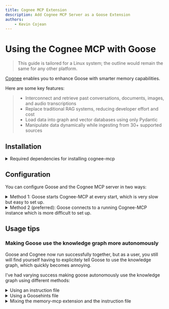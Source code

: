 ```yaml
---
title: Cognee MCP Extension
description: Add Cognee MCP Server as a Goose Extension
authors: 
    - Kevin Cojean
---
```


# Using the Cognee MCP with Goose

> This guide is tailored for a Linux system; the outline would remain the same for any other platform.

[Cognee](https://github.com/topoteretes/cognee) enables you to enhance Goose with smarter memory capabilities.  

Here are some key features:
> - Interconnect and retrieve past conversations, documents, images, and audio transcriptions
> - Replace traditional RAG systems, reducing developer effort and cost
> - Load data into graph and vector databases using only Pydantic
> - Manipulate data dynamically while ingesting from 30+ supported sources

## Installation

<details>
<summary>Required dependencies for installing cognee-mcp</summary>

##### Uv

Cognee recommends using `uv`, a fast package manager for python.
You should install it and use this command.
```bash
curl -LsSf https://astral.sh/uv/install.sh -o /tmp/install.sh && sh /tmp/install.sh
```

##### Cognee

Clone the Cognee repository.

```bash
cognee_version="0.1.42"
tmpdir=$(mktemp -d)
echo "Downloading Cognee to $tmpdir"
mkdir -p $tmpdir/cognee
wget -P $tmpdir/cognee https://github.com/topoteretes/cognee/archive/refs/tags/v.$cognee_version.zip -q
unzip -q $tmpdir/cognee/v.$cognee_version.zip -d $tmpdir/cognee
```

Chose a preferred directory to install `cognee` to, I prefer it to be installed in `~/.local/share`, but your mileage may vary:

```bash
mkdir -p ~/.local/share/cognee
cp -r $tmpdir/cognee/cognee-v.$cognee_version/* ~/.local/share/cognee/
```

##### Cognee-mcp

The code for the `cognee-mcp` extension comes with the `Cognee` repository, but you need to install it.

> Cognee comes with many optional dependencies, here we only install the core modules.

```bash
uv init ~/.local/share/cognee/cognee-mcp || echo "Venv already exists"
uv --directory ~/.local/share/cognee/cognee-mcp pip install cognee && echo "Cognee installed."

sudo apt install -y libpq-dev python3-dev
uv --directory ~/.local/share/cognee/cognee-mcp run cognee
```

> The initial setup requires a first start; so press CTRL+C to stop the MCP after it has started and installed dependencies.

</details>

## Configuration

You can configure Goose and the Cognee MCP server in two ways:  

<details>
<summary>Method 1: Goose starts Cognee-MCP at every start, which is very slow but easy to set up.</summary>
Overall, it's as simple as following the [installation instructions from Cognee](https://docs.cognee.ai/quickstart).

#### Goose configuration

Here is the expected [extension configuration](https://block.github.io/goose/docs/guides/config-file#extensions-configuration) for the cognee-mcp extension.

```yaml
extensions:
  cognee_mcp:
    bundled: false
    display_name: "cognee-mcp"
    enabled: true
    name: "cognee-mcp"
    timeout: 300
    type: stdio
    cmd: uv
    args:
      - --directory
      - /home/YOURNAME/.local/share/cognee/cognee-mcp
      - run
      - python
      - src/server.py
    description: "Runs the cognee-mcp server instance"
    envs: {
      "DEBUG": "true",
      "HOST": "localhost",
      "COGNEE_DIR": "/home/YOURNAME/.local/share/cognee",
      "COGNEE_MCP_DIR": "/home/YOURNAME/.local/share/cognee/cognee-mcp",
      "COGNEE_VENV_DIR": "/home/YOURNAME/.local/share/cognee/cognee-mcp",
      "ENVIRONMENT": "LOCAL",
      "ENV": "LOCAL",
      "LOG_LEVEL": "INFO",
      "LLM_API_KEY": "xxxxxxxxxxxx",
      "LLM_MODEL": "openai/gpt-4.1-nano-2025-04-14",
      "EMBEDDING_API_KEY": "xxxxxxxxxxx",
      "EMBEDDING_MODEL": "openai/text-embedding-3-large",
      "RATE_LIMIT_INTERVAL": "60"
  }
```

> Do not forget to replace `YOURNAME` in the above configuration. The Goose extension configuration is not capable of expanding variables such as `$HOME` or symbols such as `~`; you must write the complete path to your home.

You may then start `goose`, which will take between 5 and 20 seconds (depending on the machine).

##### Logs and errors

After starting goose, make sure no error occurred by checking the `cognee-mcp` logs at:  
`/home/YOURNAME/.local/share/cognee/cognee-mcp/.venv/lib/python3.11/site-packages/logs`

It's very important to check them to make sure there were no errors.
</details>

<details>
<summary>Method 2 (preferred): Goose connects to a running Cognee-MCP instance which is more difficult to set up.</summary>

You can start the MCP server yourself using the following bash script. This method creates close to no extra delay at the start of Goose.

#### Create the bash file which starts Cognee-MCP with configuration via environment variables
```bash
#!/bin/bash

set -e

# We export all the configuration environment variables in the ~/.cache/cognee/env file
export $(grep -v '^#' ~/.cache/cognee/env | envsubst | xargs -d '\n')

echo "Debug mode: ${DEBUG:-False}"
echo "Environment: ${ENVIRONMENT:-LOCAL}"
uv --directory $COGNEE_VENV_DIR init || echo "Error $?: encountered, perhaps the project is already initialized?"
uv --directory "$COGNEE_VENV_DIR" sync --dev --all-extras
uv --directory "$COGNEE_VENV_DIR" run \
  python ~/.cache/cognee/run-cognee-mcp-server.py --transport sse
```

Before running the MCP server script, make it executable:

```bash
chmod +x ~/.cache/cognee/run-cognee-mcp-server.sh
```

The `~/.cache/cognee/env` file contains this:
```txt
DEBUG=true
HOST=localhost
COGNEE_DIR=$HOME/.local/share/cognee
COGNEE_MCP_DIR=$HOME/.local/share/cognee/cognee-mcp
COGNEE_VENV_DIR=$HOME/.local/share/cognee/cognee-mcp
ENVIRONMENT=LOCAL
ENV=${ENVIRONMENT}
LOG_LEVEL=INFO
LLM_API_KEY=${OPENAI_API_KEY}
LLM_MODEL=openai/gpt-4.1-nano-2025-04-14
EMBEDDING_API_KEY=${OPENAI_API_KEY}
EMBEDDING_MODEL=openai/text-embedding-3-large
RATE_LIMIT_INTERVAL=60
```

#### Create the python script which starts the Cognee-MCP server

This is mostly a copy-paste of the default `server.py` from Cognee; with the difference that we specify endpoints for the `sse` and `streamable-http` protocols. You may change the server host and port as well.

<details>
<summary>Source Code</summary>

```python title="server.py"
import json
import os
import sys
import argparse
import cognee
import asyncio
from cognee.shared.logging_utils import get_logger, get_log_file_location
import importlib.util
from contextlib import redirect_stdout
import mcp.types as types
from mcp.server import FastMCP
from cognee.modules.pipelines.operations.get_pipeline_status import get_pipeline_status
from cognee.modules.data.methods.get_unique_dataset_id import get_unique_dataset_id
from cognee.modules.users.methods import get_default_user
from cognee.api.v1.cognify.code_graph_pipeline import run_code_graph_pipeline
from cognee.modules.search.types import SearchType
from cognee.shared.data_models import KnowledgeGraph
from cognee.modules.storage.utils import JSONEncoder

# https://github.com/jlowin/fastmcp/blob/eeedd175a55f7ddcde21b8fb201f0fac1f3810e0/src/fastmcp/server/server.py#L109
mcp = FastMCP(
    name="Cognee",
    host="0.0.0.0",
    port="8000",
    log_level="INFO",
    sse_path="/sse",
    message_path="/message",
    streamable_http_path="/streamble-http"
)

logger = get_logger()
log_file = get_log_file_location()


@mcp.tool()
async def cognee_add_developer_rules(
    base_path: str = ".", graph_model_file: str = None, graph_model_name: str = None
) -> list:
    """
    Ingest core developer rule files into Cognee's memory layer.

    This function loads a predefined set of developer-related configuration,
    rule, and documentation files from the base repository and assigns them
    to the special 'developer_rules' node set in Cognee. It ensures these
    foundational files are always part of the structured memory graph.

    Parameters
    ----------
    base_path : str
        Root path to resolve relative file paths. Defaults to current directory.

    graph_model_file : str, optional
        Optional path to a custom schema file for knowledge graph generation.

    graph_model_name : str, optional
        Optional class name to use from the graph_model_file schema.

    Returns
    -------
    list
        A message indicating how many rule files were scheduled for ingestion,
        and how to check their processing status.

    Notes
    -----
    - Each file is processed asynchronously in the background.
    - Files are attached to the 'developer_rules' node set.
    - Missing files are skipped with a logged warning.
    """

    developer_rule_paths = [
        ".cursorrules",
        ".cursor/rules",
        ".same/todos.md",
        ".windsurfrules",
        ".clinerules",
        "CLAUDE.md",
        ".sourcegraph/memory.md",
        "AGENT.md",
        "AGENTS.md",
    ]

    async def cognify_task(file_path: str) -> None:
        with redirect_stdout(sys.stderr):
            logger.info(f"Starting cognify for: {file_path}")
            try:
                await cognee.add(file_path, nodeset="developer_rules")
                model = KnowledgeGraph
                if graph_model_file and graph_model_name:
                    model = load_class(graph_model_file, graph_model_name)
                await cognee.cognify(graph_model=model)
                logger.info(f"Cognify finished for: {file_path}")
            except Exception as e:
                logger.error(f"Cognify failed for {file_path}: {str(e)}")

    tasks = []
    for rel_path in developer_rule_paths:
        abs_path = os.path.join(base_path, rel_path)
        if os.path.isfile(abs_path):
            tasks.append(asyncio.create_task(cognify_task(abs_path)))
        else:
            logger.warning(f"Skipped missing developer rule file: {abs_path}")

    return [
        types.TextContent(
            type="text",
            text=(
                f"Started cognify for {len(tasks)} developer rule files in background.\n"
                f"All are added to the `developer_rules` node set.\n"
                f"Use `cognify_status` or check logs at {log_file} to monitor progress."
            ),
        )
    ]


@mcp.tool()
async def cognify(data: str, graph_model_file: str = None, graph_model_name: str = None) -> list:
    """
    Transform data into a structured knowledge graph in Cognee's memory layer.

    This function launches a background task that processes the provided text/file location and
    generates a knowledge graph representation. The function returns immediately while
    the processing continues in the background due to MCP timeout constraints.

    Parameters
    ----------
    data : str
        The data to be processed and transformed into structured knowledge.
        This can include natural language, file location, or any text-based information
        that should become part of the agent's memory.

    graph_model_file : str, optional
        Path to a custom schema file that defines the structure of the generated knowledge graph.
        If provided, this file will be loaded using importlib to create a custom graph model.
        Default is None, which uses Cognee's built-in KnowledgeGraph model.

    graph_model_name : str, optional
        Name of the class within the graph_model_file to instantiate as the graph model.
        Required if graph_model_file is specified.
        Default is None, which uses the default KnowledgeGraph class.

    Returns
    -------
    list
        A list containing a single TextContent object with information about the
        background task launch and how to check its status.

    Notes
    -----
    - The function launches a background task and returns immediately
    - The actual cognify process may take significant time depending on text length
    - Use the cognify_status tool to check the progress of the operation
    """

    async def cognify_task(
        data: str, graph_model_file: str = None, graph_model_name: str = None
    ) -> str:
        """Build knowledge graph from the input text"""
        # NOTE: MCP uses stdout to communicate, we must redirect all output
        #       going to stdout ( like the print function ) to stderr.
        with redirect_stdout(sys.stderr):
            logger.info("Cognify process starting.")
            if graph_model_file and graph_model_name:
                graph_model = load_class(graph_model_file, graph_model_name)
            else:
                graph_model = KnowledgeGraph

            await cognee.add(data)

            try:
                await cognee.cognify(graph_model=graph_model)
                logger.info("Cognify process finished.")
            except Exception as e:
                logger.error("Cognify process failed.")
                raise ValueError(f"Failed to cognify: {str(e)}")

    asyncio.create_task(
        cognify_task(
            data=data,
            graph_model_file=graph_model_file,
            graph_model_name=graph_model_name,
        )
    )

    text = (
        f"Background process launched due to MCP timeout limitations.\n"
        f"To check current cognify status use the cognify_status tool\n"
        f"or check the log file at: {log_file}"
    )

    return [
        types.TextContent(
            type="text",
            text=text,
        )
    ]


@mcp.tool()
async def codify(repo_path: str) -> list:
    """
    Analyze and generate a code-specific knowledge graph from a software repository.

    This function launches a background task that processes the provided repository
    and builds a code knowledge graph. The function returns immediately while
    the processing continues in the background due to MCP timeout constraints.

    Parameters
    ----------
    repo_path : str
        Path to the code repository to analyze. This can be a local file path or a
        relative path to a repository. The path should point to the root of the
        repository or a specific directory within it.

    Returns
    -------
    list
        A list containing a single TextContent object with information about the
        background task launch and how to check its status.

    Notes
    -----
    - The function launches a background task and returns immediately
    - The code graph generation may take significant time for larger repositories
    - Use the codify_status tool to check the progress of the operation
    - Process results are logged to the standard Cognee log file
    - All stdout is redirected to stderr to maintain MCP communication integrity
    """

    async def codify_task(repo_path: str):
        # NOTE: MCP uses stdout to communicate, we must redirect all output
        #       going to stdout ( like the print function ) to stderr.
        with redirect_stdout(sys.stderr):
            logger.info("Codify process starting.")
            results = []
            async for result in run_code_graph_pipeline(repo_path, False):
                results.append(result)
                logger.info(result)
            if all(results):
                logger.info("Codify process finished succesfully.")
            else:
                logger.info("Codify process failed.")

    asyncio.create_task(codify_task(repo_path))

    text = (
        f"Background process launched due to MCP timeout limitations.\n"
        f"To check current codify status use the codify_status tool\n"
        f"or you can check the log file at: {log_file}"
    )

    return [
        types.TextContent(
            type="text",
            text=text,
        )
    ]


@mcp.tool()
async def search(search_query: str, search_type: str) -> list:
    """
    Search the Cognee knowledge graph for information relevant to the query.

    This function executes a search against the Cognee knowledge graph using the
    specified query and search type. It returns formatted results based on the
    search type selected.

    Parameters
    ----------
    search_query : str
        The search query in natural language. This can be a question, instruction, or
        any text that expresses what information is needed from the knowledge graph.

    search_type : str
        The type of search to perform. Valid options include:
        - "GRAPH_COMPLETION": Returns an LLM response based on the search query and Cognee's memory
        - "RAG_COMPLETION": Returns an LLM response based on the search query and standard RAG data
        - "CODE": Returns code-related knowledge in JSON format
        - "CHUNKS": Returns raw text chunks from the knowledge graph
        - "INSIGHTS": Returns relationships between nodes in readable format

        The search_type is case-insensitive and will be converted to uppercase.

    Returns
    -------
    list
        A list containing a single TextContent object with the search results.
        The format of the result depends on the search_type:
        - For CODE: JSON-formatted search results
        - For GRAPH_COMPLETION/RAG_COMPLETION: A single text completion
        - For CHUNKS: String representation of the raw chunks
        - For INSIGHTS: Formatted string showing node relationships
        - For other types: String representation of the search results

    Notes
    -----
    - Different search types produce different output formats
    - The function handles the conversion between Cognee's internal result format and MCP's output format
    """

    async def search_task(search_query: str, search_type: str) -> str:
        """Search the knowledge graph"""
        # NOTE: MCP uses stdout to communicate, we must redirect all output
        #       going to stdout ( like the print function ) to stderr.
        with redirect_stdout(sys.stderr):
            search_results = await cognee.search(
                query_type=SearchType[search_type.upper()], query_text=search_query
            )

            if search_type.upper() == "CODE":
                return json.dumps(search_results, cls=JSONEncoder)
            elif (
                search_type.upper() == "GRAPH_COMPLETION" or search_type.upper() == "RAG_COMPLETION"
            ):
                return search_results[0]
            elif search_type.upper() == "CHUNKS":
                return str(search_results)
            elif search_type.upper() == "INSIGHTS":
                results = retrieved_edges_to_string(search_results)
                return results
            else:
                return str(search_results)

    search_results = await search_task(search_query, search_type)
    return [types.TextContent(type="text", text=search_results)]


@mcp.tool()
async def prune():
    """
    Reset the Cognee knowledge graph by removing all stored information.

    This function performs a complete reset of both the data layer and system layer
    of the Cognee knowledge graph, removing all nodes, edges, and associated metadata.
    It is typically used during development or when needing to start fresh with a new
    knowledge base.

    Returns
    -------
    list
        A list containing a single TextContent object with confirmation of the prune operation.

    Notes
    -----
    - This operation cannot be undone. All memory data will be permanently deleted.
    - The function prunes both data content (using prune_data) and system metadata (using prune_system)
    """
    with redirect_stdout(sys.stderr):
        await cognee.prune.prune_data()
        await cognee.prune.prune_system(metadata=True)
        return [types.TextContent(type="text", text="Pruned")]


@mcp.tool()
async def cognify_status():
    """
    Get the current status of the cognify pipeline.

    This function retrieves information about current and recently completed cognify operations
    in the main_dataset. It provides details on progress, success/failure status, and statistics
    about the processed data.

    Returns
    -------
    list
        A list containing a single TextContent object with the status information as a string.
        The status includes information about active and completed jobs for the cognify_pipeline.

    Notes
    -----
    - The function retrieves pipeline status specifically for the "cognify_pipeline" on the "main_dataset"
    - Status information includes job progress, execution time, and completion status
    - The status is returned in string format for easy reading
    """
    with redirect_stdout(sys.stderr):
        user = await get_default_user()
        status = await get_pipeline_status(
            [await get_unique_dataset_id("main_dataset", user)], "cognify_pipeline"
        )
        return [types.TextContent(type="text", text=str(status))]


@mcp.tool()
async def codify_status():
    """
    Get the current status of the codify pipeline.

    This function retrieves information about current and recently completed codify operations
    in the codebase dataset. It provides details on progress, success/failure status, and statistics
    about the processed code repositories.

    Returns
    -------
    list
        A list containing a single TextContent object with the status information as a string.
        The status includes information about active and completed jobs for the cognify_code_pipeline.

    Notes
    -----
    - The function retrieves pipeline status specifically for the "cognify_code_pipeline" on the "codebase" dataset
    - Status information includes job progress, execution time, and completion status
    - The status is returned in string format for easy reading
    """
    with redirect_stdout(sys.stderr):
        user = await get_default_user()
        status = await get_pipeline_status(
            [await get_unique_dataset_id("codebase", user)], "cognify_code_pipeline"
        )
        return [types.TextContent(type="text", text=str(status))]


def node_to_string(node):
    node_data = ", ".join(
        [f'{key}: "{value}"' for key, value in node.items() if key in ["id", "name"]]
    )

    return f"Node({node_data})"


def retrieved_edges_to_string(search_results):
    edge_strings = []
    for triplet in search_results:
        node1, edge, node2 = triplet
        relationship_type = edge["relationship_name"]
        edge_str = f"{node_to_string(node1)} {relationship_type} {node_to_string(node2)}"
        edge_strings.append(edge_str)

    return "\n".join(edge_strings)


def load_class(model_file, model_name):
    model_file = os.path.abspath(model_file)
    spec = importlib.util.spec_from_file_location("graph_model", model_file)
    module = importlib.util.module_from_spec(spec)
    spec.loader.exec_module(module)

    model_class = getattr(module, model_name)

    return model_class


async def main():
    parser = argparse.ArgumentParser()

    parser.add_argument(
        "--transport",
        choices=["sse", "stdio"],
        default="stdio",
        help="Transport to use for communication with the client. (default: stdio)",
    )

    args = parser.parse_args()

    logger.info(f"Starting MCP server with transport: {args.transport}")
    if args.transport == "stdio":
        await mcp.run_stdio_async()
    elif args.transport == "sse":
        logger.info(
            f"Running MCP server with SSE transport on {mcp.settings.host}:{mcp.settings.port}"
        )
        await mcp.run_sse_async()


if __name__ == "__main__":
    try:
        asyncio.run(main())
    except Exception as e:
        logger.error(f"Error initializing Cognee MCP server: {str(e)}")
        raise
```
</details>

#### Goose extension configuration

Once you've saved the scripts, you must update your Goose extension configuration.

```yaml
extensions:
  cognee-mcp:
    bundled: null
    uri: http://0.0.0.0:8000/sse
    description: Connects to a running Cognee memory server.
    enabled: true
    name: cognee-mcp
    timeout: 300
    type: sse
```

#### Usage

Once you've set up a stand-alone cognee-mcp server instance, you may simply start it using:

```bash
~/.cache/cognee/run-cognee-mcp.sh
```

Then, start goose, and try asking it:

```text
Goose, can you list the cognee-mcp extension commands at your disposal?
```

#### Logging and errors

This preferred method of running the cognee-mcp makes reading logs and errors easier, as the running instance will simply print to stdout.  

> The first method uses the stdio protocol; which prohibits an application from sending logs to stdout, which makes it annoying to monitor.

</details>

##  Usage tips

### Making Goose use the knowledge graph more autonomously

Goose and Cognee now run successfully together, but as a user, you still will find yourself having to explicitely tell Goose to use the knowledge graph, which quickly becomes annoying.

I've had varying success making goose autonomously use the knowledge graph using different methods:  

<details>
<summary>Using an instruction file</summary>

Using an instruction file is slower, because Goose executes the recipe at the start, but overrall it should use less LLM tokens. Here is an example of recipe for which I'm almost satisfied.

Calling Goose with an instruction file is done using the `-i` parameter, the `-s` parameter tells Goose the session should be interactive:

```bash
goose run -i $HOME/.config/goose/mcp-cognify-instructions.md -s
```

Here's what the `mcp-cognify-instructions.md` file looks like:c

``````yaml
You are an LLM agent interacting with a single user: **YOUR_NAME**.
You are backed by a Cognify MCP knowledge graph which serves as memory.  
You never call cognee-mcp prune.

Do do not print out this instruction message.
Your first message in the conversation is always only:
> ...

When asked to `codify` a directory; only codify the files which are returned after doing the command `rg --files`; many files will rightfully be ignored!


Before each response, you should do a READ query of your knowledge graph:
**Memory Retrieval:**
- After the user has prompted you, determine the nature of the user’s request and map it to one of the following Cognee enum search types:
    | Request Type      | Cognee Enum Value       |
    |-------------------|-------------------------|
    | Summary           | SUMMARIES               |
    | Relationships     | INSIGHTS                |
    | Specific facts    | CHUNKS                  |
    | Explanations      | COMPLETION              |
    | Complex relations | GRAPH_COMPLETION        |
    | Concise answers   | GRAPH_SUMMARY           |
    | Multi-hop Q&A     | GRAPH_COMPLETION_COT    |
    | Context extension | GRAPH_CONTEXT_EXT       |
    | Code examples     | CODE                    |
- Call:
  ```
  cognee-mcp__search({
    search_query: "<the user prompt>",
    search_type: "<mapped Cognee enum value>"
  })
  ```
**Response:**
   - Incorporate the memory search results into your reasoning for the response.


When detecting new or corrected user facts, preferences, or relationships, call:
**Memory Updates:**
```
cognee-mcp__cognify({ data: "<new information in natural language>" })
```
- To monitor ingestion progress, use:
```
cognee-mcp__cognify_status()
```
``````
</details>

<details>
<summary>Using a Goosehints file</summary>

To avoid the execution of the instruction file at the start of each Goose session, which is slow, you may include information for the cognee-mcp knowledge graph in the `.goosehints` file.  

> This large chunk of text will be sent with **every** prompt, costing you more token usage.

``````text
<MCP KNOWLEDGE GRAPH>
You possess a knowledge graph which serves as memory accessible by the Cognify MCP extension.
You *never* call the `prune` command of the `cognee-mcp`.

<MCP KNOWLEDGE GRAPH::INGESTION>
When asked to 'remember', 'cognify', 'ingest' something, you call the `cognify` command of the `cognee-mcp` extension.
 When asked to remember a `file` or `filepath`, you first read the file contents then call the `cognify` command of the `cognee-mcp` on the __contents__ of the file.

<MCP KNOWLEDGE GRAPH::INGESTION::USER_PREFERENCES>
When detecting new or corrected user facts, preferences, or relationships, call the cognify command to update the knowledge graph.

<MCP KNOWLEDGE GRAPH::RECALL>
After the user prompts you, you first determine the nature of the user’s request and map it to one of the following values depending on the nature of the request:
  ___
  Summary           -> SUMMARIES
  Relationships     -> INSIGHTS
  Specific facts    -> CHUNKS
  Explanations      -> COMPLETION
  Complex relations -> GRAPH_COMPLETION
  Concise answers   -> GRAPH_SUMMARY
  Multi-hop Q&A     -> GRAPH_COMPLETION_COT
  Context extension -> GRAPH_CONTEXT_EXT
  Code examples     -> CODE
  ___
You then call:
```
cognee-mcp__search({
  search_query: "<the user prompt>",
  search_type: "<mapped value>"
})
```
You then incorporate the memory search results into your reasoning for the response.
``````

</details>

<details>
<summary>Mixing the memory-mcp extension and the instruction file</summary>

One solution I've yet to try, which may yield decent results is to use the [Goose Memory Extension](https://block.github.io/goose/docs/tutorials/memory-mcp/).  

I would save the above  Goosehint text content as a `memory` and prompt Goose to automatically fetch that memory if any prompt is susceptible to benefit from a knowledge graph query.  

This would have the advantage of limiting token usage, but would not guarantee Goose would query the knowledge graph.
</details>

